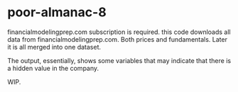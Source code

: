 # poor-almanac-8

financialmodelingprep.com subscription is required.
this code downloads all data from financialmodelingprep.com. 
Both prices and fundamentals. 
Later it is all merged into one dataset.

The output, essentially, shows some variables that may indicate that there is a hidden value in the company.

WIP.